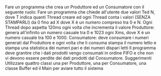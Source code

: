 Fare un programma che crea un Produttore ed un Consumatore con il seguente ruolo:
Fare un programma che chiede all'utente due valori Ted N, dove T indica quanti Thread creare ed ogni Thread conta i valori (SENZA STAMPARLI) da 0 fino ad X dove X è un numero compreso tra 0 e N.
Ogni Thread dopo aspetta 120ms ogni volta che incrementa il valore
﻿﻿Produttore: genera all'infinito un numero casuale tra 0 e 1023 ogni Xms, dove X è un numero casuale tra 100 e 1000.
﻿﻿Consumatore: deve consumare i numeri generati dal Produttore e ogni volta che li consuma stampa il numero letto e stampa una statistica dei numeri pari e dei numeri dispari letti
Il programma deve grantire che i dati prodotti vengo consumati in ordine FIFO e che non vi devono essere perdite dei dati prodotti dal Consumatore.
Suggerimenti
Utilizzare quattro classi una per Produttore, una per Consumatore, una classe Buffer ed il Main per aviare tutto il sistema
